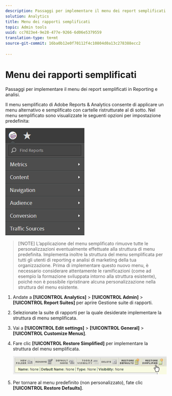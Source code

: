 ```yaml
---
description: Passaggi per implementare il menu dei report semplificati in Reporting e analisi.
solution: Analytics
title: Menu dei rapporti semplificati
topic: Admin tools
uuid: cc7023e4-9e28-477e-9266-6d06e5379559
translation-type: tm+mt
source-git-commit: 16ba0b12e0f70112f4c10804d0a13c278388ecc2

---
```



# Menu dei rapporti semplificati

Passaggi per implementare il menu dei report semplificati in Reporting e analisi.

Il menu semplificato di Adobe Reports &amp; Analytics consente di applicare un menu alternativo e semplificato con cartelle ristrutturate al di sotto. Nel menu semplificato sono visualizzate le seguenti opzioni per impostazione predefinita:

![](assets/simplified-menu.png)

> [!NOTE] L’applicazione del menu semplificato rimuove tutte le personalizzazioni eventualmente effettuate alla struttura di menu predefinita. Implementa inoltre la struttura del menu semplificata per tutti gli utenti di reporting e analisi di marketing della tua organizzazione. Prima di implementare questo nuovo menu, è necessario considerare attentamente le ramificazioni (come ad esempio la formazione sviluppata intorno alla struttura esistente), poiché non è possibile ripristinare alcuna personalizzazione nella struttura del menu esistente.

1. Andate a **[!UICONTROL Analytics]** &gt; **[!UICONTROL Admin]** &gt; **[!UICONTROL Report Suites]** per aprire Gestione suite di rapporti.
1. Selezionate la suite di rapporti per la quale desiderate implementare la struttura di menu semplificata.
1. Vai a **[!UICONTROL Edit settings]** &gt; **[!UICONTROL General]** &gt; **[!UICONTROL Customize Menus]**.
1. Fare clic **[!UICONTROL Restore Simplified]** per implementare la struttura del menu semplificata.

   ![](assets/restore-simplified.png)

1. Per tornare al menu predefinito (non personalizzato), fate clic **[!UICONTROL Restore Defaults]**.
